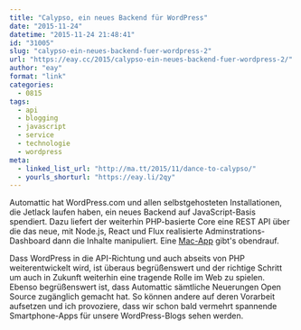 ```yaml
---
title: "Calypso, ein neues Backend für WordPress"
date: "2015-11-24"
datetime: "2015-11-24 21:48:41"
id: "31005"
slug: "calypso-ein-neues-backend-fuer-wordpress-2"
url: "https://eay.cc/2015/calypso-ein-neues-backend-fuer-wordpress-2/"
author: "eay"
format: "link"
categories:
  - 0815
tags:
  - api
  - blogging
  - javascript
  - service
  - technologie
  - wordpress
meta:
  - linked_list_url: "http://ma.tt/2015/11/dance-to-calypso/"
  - yourls_shorturl: "https://eay.li/2qy"
---
```


Automattic hat WordPress.com und allen selbstgehosteten Installationen, die Jetlack laufen haben, ein neues Backend auf JavaScript-Basis spendiert. Dazu liefert der weiterhin PHP-basierte Core eine REST API über die das neue, mit Node.js, React und Flux realisierte Adminstrations-Dashboard dann die Inhalte manipuliert. Eine [Mac-App](https://desktop.wordpress.com/) gibt's obendrauf.

Dass WordPress in die API-Richtung und auch abseits von PHP weiterentwickelt wird, ist überaus begrüßenswert und der richtige Schritt um auch in Zukunft weiterhin eine tragende Rolle im Web zu spielen. Ebenso begrüßenswert ist, dass Automattic sämtliche Neuerungen Open Source zugänglich gemacht hat. So können andere auf deren Vorarbeit aufsetzen und ich provoziere, dass wir schon bald vermehrt spannende Smartphone-Apps für unsere WordPress-Blogs sehen werden.
